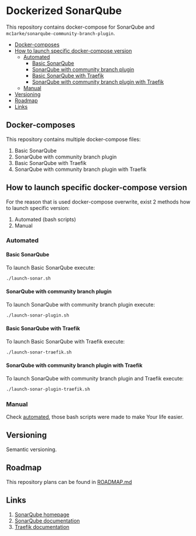# Dockerized SonarQube

This repository contains docker-compose for SonarQube and 
`mc1arke/sonarqube-community-branch-plugin`.

- [Docker-composes](#docker-composes)
- [How to launch specific docker-compose version](#how-to-launch-specific-docker-compose-version)
  - [Automated](#automated)
    - [Basic SonarQube](#basic-sonarqube)
    - [SonarQube with community branch plugin](#sonarqube-with-community-branch-plugin)
    - [Basic SonarQube with Traefik](#basic-sonarqube-with-traefik)
    - [SonarQube with community branch plugin with Traefik](#sonarqube-with-community-branch-plugin-with-traefik)
  - [Manual](#manual)
- [Versioning](#versioning)
- [Roadmap](#roadmap)
- [Links](#links)

## Docker-composes

This repository contains multiple docker-compose files:

1. Basic SonarQube
2. SonarQube with community branch plugin   
3. Basic SonarQube with Traefik
4. SonarQube with community branch plugin with Traefik

## How to launch specific docker-compose version

For the reason that is used docker-compose overwrite, exist 2 methods how to 
launch specific version:

1. Automated (bash scripts)
2. Manual

### Automated

#### Basic SonarQube

To launch Basic SonarQube execute:
```bash
./launch-sonar.sh
```

#### SonarQube with community branch plugin

To launch SonarQube with community branch plugin execute:
```bash
./launch-sonar-plugin.sh
```

#### Basic SonarQube with Traefik

To launch Basic SonarQube with Traefik execute:
```bash
./launch-sonar-traefik.sh
```

#### SonarQube with community branch plugin with Traefik

To launch SonarQube with community branch plugin and Traefik execute:
```bash
./launch-sonar-plugin-traefik.sh
```

### Manual

Check [automated](#automated), those bash scripts were made to make Your life easier.

## Versioning

Semantic versioning.

## Roadmap

This repository plans can be found in [ROADMAP.md](ROADMAP.md)

## Links

1. [SonarQube homepage](https://www.sonarqube.org)
2. [SonarQube documentation](https://docs.sonarqube.org/latest/)
3. [Traefik documentation](https://doc.traefik.io/traefik/)